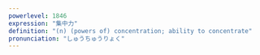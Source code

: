 ```yaml
---
powerlevel: 1846
expression: "集中力"
definition: "(n) (powers of) concentration; ability to concentrate"
pronunciation: "しゅうちゅうりょく"
---
```


